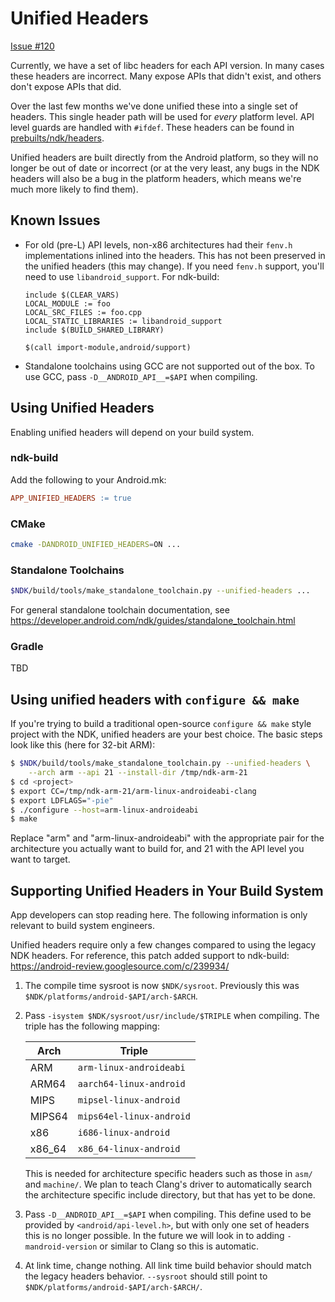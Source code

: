 Unified Headers
===============

[Issue #120](https://github.com/android-ndk/ndk/issues/120)

Currently, we have a set of libc headers for each API version. In many cases
these headers are incorrect. Many expose APIs that didn't exist, and others
don't expose APIs that did.

Over the last few months we've done unified these into a single set of headers.
This single header path will be used for *every* platform level. API level
guards are handled with `#ifdef`. These headers can be found in
[prebuilts/ndk/headers].

Unified headers are built directly from the Android platform, so they will no
longer be out of date or incorrect (or at the very least, any bugs in the NDK
headers will also be a bug in the platform headers, which means we're much more
likely to find them).

[prebuilts/ndk/headers]: https://android.googlesource.com/platform/prebuilts/ndk/+/master/headers/


Known Issues
------------

 * For old (pre-L) API levels, non-x86 architectures had their `fenv.h`
   implementations inlined into the headers. This has not been preserved in the
   unified headers (this may change). If you need `fenv.h` support, you'll need
   to use `libandroid_support`. For ndk-build:

       include $(CLEAR_VARS)
       LOCAL_MODULE := foo
       LOCAL_SRC_FILES := foo.cpp
       LOCAL_STATIC_LIBRARIES := libandroid_support
       include $(BUILD_SHARED_LIBRARY)

       $(call import-module,android/support)

 * Standalone toolchains using GCC are not supported out of the box. To use GCC,
   pass `-D__ANDROID_API__=$API` when compiling.


Using Unified Headers
---------------------

Enabling unified headers will depend on your build system.

### ndk-build

Add the following to your Android.mk:

```makefile
APP_UNIFIED_HEADERS := true
```

### CMake

```bash
cmake -DANDROID_UNIFIED_HEADERS=ON ...
```

### Standalone Toolchains

```bash
$NDK/build/tools/make_standalone_toolchain.py --unified-headers ...
```

For general standalone toolchain documentation, see
https://developer.android.com/ndk/guides/standalone_toolchain.html

### Gradle

TBD


Using unified headers with `configure && make`
----------------------------------------------

If you're trying to build a traditional open-source `configure && make`
style project with the NDK, unified headers are your best choice. The
basic steps look like this (here for 32-bit ARM):

```bash
$ $NDK/build/tools/make_standalone_toolchain.py --unified-headers \
    --arch arm --api 21 --install-dir /tmp/ndk-arm-21
$ cd <project>
$ export CC=/tmp/ndk-arm-21/arm-linux-androideabi-clang
$ export LDFLAGS="-pie"
$ ./configure --host=arm-linux-androideabi
$ make
```

Replace "arm" and "arm-linux-androideabi" with the appropriate pair for
the architecture you actually want to build for, and 21 with the API
level you want to target.


Supporting Unified Headers in Your Build System
-----------------------------------------------

App developers can stop reading here. The following information is only
relevant to build system engineers.

Unified headers require only a few changes compared to using the legacy NDK
headers. For reference, this patch added support to ndk-build:
https://android-review.googlesource.com/c/239934/

1. The compile time sysroot is now `$NDK/sysroot`. Previously this was
   `$NDK/platforms/android-$API/arch-$ARCH`.

2. Pass `-isystem $NDK/sysroot/usr/include/$TRIPLE` when compiling. The triple
   has the following mapping:

   Arch    | Triple
   --------|-------------------------
   ARM     | `arm-linux-androideabi`
   ARM64   | `aarch64-linux-android`
   MIPS    | `mipsel-linux-android`
   MIPS64  | `mips64el-linux-android`
   x86     | `i686-linux-android`
   x86\_64 | `x86_64-linux-android`

   This is needed for architecture specific headers such as those in `asm/` and
   `machine/`. We plan to teach Clang's driver to automatically search the
   architecture specific include directory, but that has yet to be done.

3. Pass `-D__ANDROID_API__=$API` when compiling. This define used to be provided
   by `<android/api-level.h>`, but with only one set of headers this is no
   longer possible. In the future we will look in to adding `-mandroid-version`
   or similar to Clang so this is automatic.

4. At link time, change nothing. All link time build behavior should match the
   legacy headers behavior. `--sysroot` should still point to
   `$NDK/platforms/android-$API/arch-$ARCH/`.
